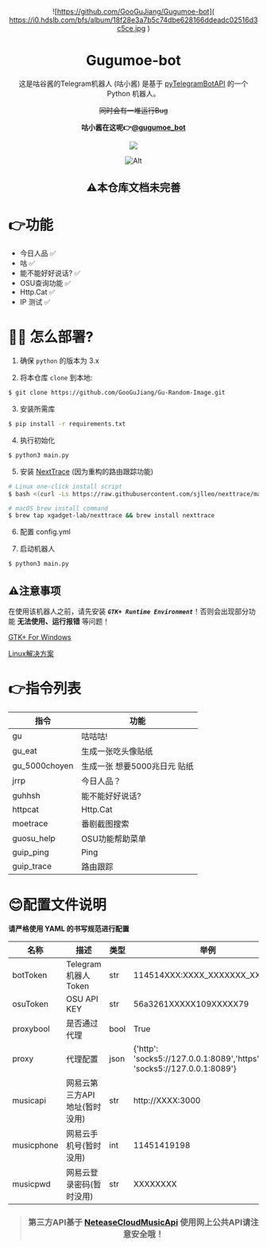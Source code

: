 <div align="center">

![https://github.com/GooGuJiang/Gugumoe-bot]( https://i0.hdslb.com/bfs/album/18f28e3a7b5c74dbe628166ddeadc02516d3c5ce.jpg )


# Gugumoe-bot

 这是咕谷酱的Telegram机器人 (咕小酱)
 是基于 [pyTelegramBotAPI](https://github.com/eternnoir/pyTelegramBotAPI) 的一个 Python 机器人。
 
 ~~同时会有一堆运行Bug~~
 
 **咕小酱在这呢👉[@gugumoe_bot](http://t.me/gugumoe_bot)**
 
 <a href="https://count.getloli.com"><img align="center" src="https://count.getloli.com/get/@Gugumoe-bot"></a><br>

![Alt](https://repobeats.axiom.co/api/embed/1931234205856e05e4269eba31551c98b6eb632c.svg "Repobeats analytics image")

</div>

<div align="center">



## **⚠️本仓库文档未完善**

</div>


# 👉功能
+ 今日人品 ✅
+ 咕 ✅
+ 能不能好好说话? ✅
+ OSU查询功能 ✅
+ Http.Cat ✅
+ IP 测试 ✅

# 💁‍♀️ 怎么部署?
1. 确保 `python` 的版本为 3.x

2. 将本仓库 `clone` 到本地:

```bash
$ git clone https://github.com/GooGuJiang/Gu-Random-Image.git
```

3. 安装所需库

```bash
$ pip install -r requirements.txt
```

4. 执行初始化

```bash
$ python3 main.py
```
5. 安装 [NextTrace](https://github.com/sjlleo/nexttrace) (因为重构的路由跟踪功能)
```bash
# Linux one-click install script
$ bash <(curl -Ls https://raw.githubusercontent.com/sjlleo/nexttrace/main/nt_install.sh)

# macOS brew install command
$ brew tap xgadget-lab/nexttrace && brew install nexttrace
```

6. 配置 config.yml

7. 启动机器人

```bash
$ python3 main.py
```

## ⚠️注意事项
在使用该机器人之前，请先安装 ***`GTK+ Runtime Environment`***！否则会出现部分功能 **无法使用、运行报错** 等问题！

[GTK+ For Windows](https://github.com/tschoonj/GTK-for-Windows-Runtime-Environment-Installer)

[Linux解决方案](https://gmoe.cc/419.html)

# 👉指令列表

|指令|功能|
| ------- | ------- |
|gu | 咕咕咕! |
|gu_eat | 生成一张吃头像贴纸|
|gu_5000choyen | 生成一张 想要5000兆日元 贴纸|
|jrrp | 今日人品？|
|guhhsh | 能不能好好说话?|
|httpcat | Http.Cat|
|moetrace  | 番剧截图搜索|
|guosu_help | OSU功能帮助菜单|
|guip_ping | Ping|
|guip_trace | 路由跟踪|

# 😊配置文件说明
**请严格使用 YAML 的书写规范进行配置**

| 名称 | 描述 | 类型 | 举例 |
| ------- | ------- | ------- | ------- |
| botToken | Telegram 机器人 Token | str | 114514XXX:XXXX_XXXXXXX_XXXXXX |
| osuToken | OSU API KEY  | str | 56a3261XXXXX109XXXXX79 |
| proxybool | 是否通过代理 | bool | True |
| proxy | 代理配置 | json | {'http': 'socks5://127.0.0.1:8089','https': 'socks5://127.0.0.1:8089'} |
|musicapi|网易云第三方API地址(暂时没用)| str |  http://XXXX:3000 |
|musicphone|网易云手机号(暂时没用)|int|11451419198|
|musicpwd|网易云登录密码(暂时没用)|str|XXXXXXXX| 

<div align="center">

> ### **第三方API基于 [NeteaseCloudMusicApi](https://github.com/Binaryify/NeteaseCloudMusicApi) 使用网上公共API请注意安全哦！**

</div>
